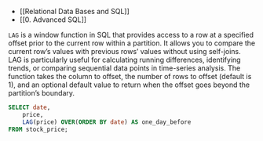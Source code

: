 - [[Relational Data Bases and SQL]]
- [[0. Advanced SQL]]

`LAG` is a window function in SQL that provides access to a row at a specified offset prior to the current row within a partition. It allows you to compare the current row’s values with previous rows’ values without using self-joins. LAG is particularly useful for calculating running differences, identifying trends, or comparing sequential data points in time-series analysis. The function takes the column to offset, the number of rows to offset (default is 1), and an optional default value to return when the offset goes beyond the partition’s boundary.

```sql
SELECT date, 
	price,
	LAG(price) OVER(ORDER BY date) AS one_day_before
FROM stock_price;
```